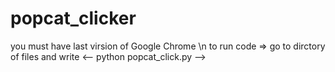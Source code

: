 # popcat_clicker
you must have last virsion of Google Chrome
\n
to run code => go to dirctory of files and write <-- python popcat_click.py --> 
